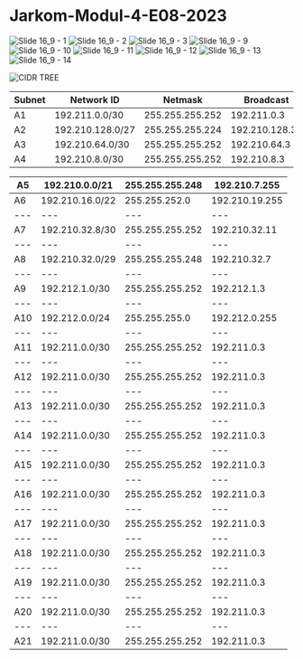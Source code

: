 # Jarkom-Modul-4-E08-2023

![Slide 16_9 - 1](https://github.com/tiostwn/Jarkom-Modul-4-E08-2023/assets/53292102/e3da187f-4193-458f-9ddf-e50a2b8943b7)
![Slide 16_9 - 2](https://github.com/tiostwn/Jarkom-Modul-4-E08-2023/assets/53292102/4e01c192-a1f3-4ea2-9910-d7adc6a84215)
![Slide 16_9 - 3](https://github.com/tiostwn/Jarkom-Modul-4-E08-2023/assets/53292102/9d8ceab3-7c62-4c6b-8c64-bfa9ec01869e)
![Slide 16_9 - 9](https://github.com/tiostwn/Jarkom-Modul-4-E08-2023/assets/53292102/065b1e05-0906-49b3-b934-f231f372e064)
![Slide 16_9 - 10](https://github.com/tiostwn/Jarkom-Modul-4-E08-2023/assets/53292102/533ea34c-e3e1-48ca-9eca-207ed525f8e6)
![Slide 16_9 - 11](https://github.com/tiostwn/Jarkom-Modul-4-E08-2023/assets/53292102/229780f7-fc71-4ff7-95ce-a03d6e8d9abb)
![Slide 16_9 - 12](https://github.com/tiostwn/Jarkom-Modul-4-E08-2023/assets/53292102/ddf26ed5-3733-4629-805f-90ab1b20e09d)
![Slide 16_9 - 13](https://github.com/tiostwn/Jarkom-Modul-4-E08-2023/assets/53292102/7083cc54-0af4-409f-be9b-8dbaea6ebfac)
![Slide 16_9 - 14](https://github.com/tiostwn/Jarkom-Modul-4-E08-2023/assets/53292102/c0aeb31c-2ffa-4647-9ec4-1de073fb0405)

![CIDR TREE](https://github.com/tiostwn/Jarkom-Modul-4-E08-2023/assets/53292102/7b3d0bf9-facc-4259-9b4f-c4033002be22)

Subnet | Network ID | Netmask | Broadcast
--- | --- | --- | --- 
A1 | 192.211.0.0/30 | 255.255.255.252 | 192.211.0.3 
A2 | 192.210.128.0/27 | 255.255.255.224 | 192.210.128.32 
A3 | 192.210.64.0/30 | 255.255.255.252 | 192.210.64.3 
A4 | 192.210.8.0/30 | 255.255.255.252 | 192.210.8.3 

A5 | 192.210.0.0/21 | 255.255.255.248 | 192.210.7.255 
--- | --- | --- | --- 
A6 | 192.210.16.0/22 | 255.255.252.0 | 192.210.19.255 
--- | --- | --- | --- 
A7 | 192.210.32.8/30 | 255.255.255.252 | 192.210.32.11 
--- | --- | --- | --- 
A8 | 192.210.32.0/29 | 255.255.255.248 | 192.210.32.7 
--- | --- | --- | --- 
A9 | 192.212.1.0/30 | 255.255.255.252 | 192.212.1.3 
--- | --- | --- | --- 
A10 | 192.212.0.0/24 | 255.255.255.0 | 192.212.0.255
--- | --- | --- | --- 
A11 | 192.211.0.0/30 | 255.255.255.252 | 192.211.0.3 
--- | --- | --- | --- 
A12 | 192.211.0.0/30 | 255.255.255.252 | 192.211.0.3 
--- | --- | --- | --- 
A13 | 192.211.0.0/30 | 255.255.255.252 | 192.211.0.3 
--- | --- | --- | --- 
A14 | 192.211.0.0/30 | 255.255.255.252 | 192.211.0.3 
--- | --- | --- | --- 
A15 | 192.211.0.0/30 | 255.255.255.252 | 192.211.0.3 
--- | --- | --- | --- 
A16 | 192.211.0.0/30 | 255.255.255.252 | 192.211.0.3 
--- | --- | --- | --- 
A17 | 192.211.0.0/30 | 255.255.255.252 | 192.211.0.3 
--- | --- | --- | --- 
A18 | 192.211.0.0/30 | 255.255.255.252 | 192.211.0.3 
--- | --- | --- | --- 
A19 | 192.211.0.0/30 | 255.255.255.252 | 192.211.0.3 
--- | --- | --- | --- 
A20 | 192.211.0.0/30 | 255.255.255.252 | 192.211.0.3 
--- | --- | --- | --- 
A21 | 192.211.0.0/30 | 255.255.255.252 | 192.211.0.3 


